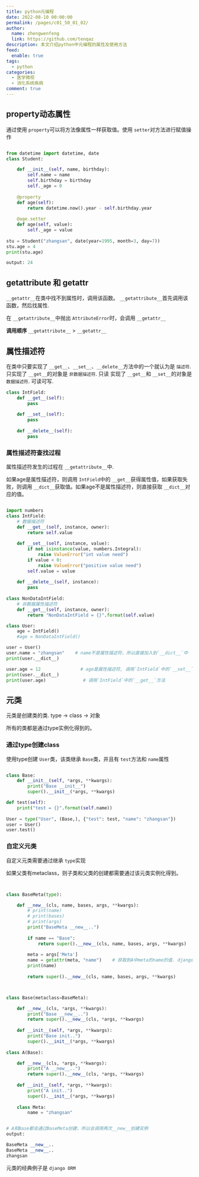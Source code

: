 ```yaml
---
title: python元编程
date: 2022-08-10 00:00:00
permalink: /pages/c01_50_01_02/
author: 
  name: zhengwenfeng
  link: https://github.com/tenqaz
description: 本文介绍python中元编程的属性及使用方法
feed: 
  enable: true
tags: 
  - python
categories: 
  - 医学微视
  - 消化系统疾病
comment: true
---
```

## property动态属性

通过使用 `property`可以将方法像属性一样获取值。使用 `setter`对方法进行赋值操作

```python

from datetime import datetime, date
class Student:

    def __init__(self, name, birthday):
        self.name = name
        self.birthday = birthday
        self._age = 0
  
    @property
    def age(self):
        return datetime.now().year - self.birthday.year
  
    @age.setter
    def age(self, value):
        self._age = value
  
stu = Student("zhangsan", date(year=1995, month=3, day=7))
stu.age = 4
print(stu.age)

output: 24
```

## __getattribute__ 和 __getattr__

`__getattr__`在类中找不到属性时，调用该函数。
`__getattribute__`首先调用该函数，然后找属性.

在 `__getattribute__`中抛出 `AttributeError`时，会调用 `__getattr__`

**调用顺序**
`__getattribute__`  >  `__getattr__`

## 属性描述符

在类中只要实现了 `__get__`、`__set__`、`__delete__`方法中的一个就认为是 `描述符`.
只实现了 `__get__`的对象是 `非数据描述符`. 只读
实现了 `__get__`和 `__set__`的对象是 `数据描述符`. 可读可写.

```python
class IntField:
    def __get__(self):
        pass
  
    def __set__(self):
        pass
  
    def __delete__(self):
        pass
```

### 属性描述符查找过程

属性描述符发生的过程在 `__getattribute__`中.

如果age是属性描述符，则调用 `IntField`中的 `__get__`获得属性值，如果获取失败，则调用 `__dict__`获取值。如果age不是属性描述符，则直接获取 `__dict__`对应的值。

```python

import numbers
class IntField:
    # 数据描述符
    def __get__(self, instance, owner):
        return self.value
  
    def __set__(self, instance, value):
        if not isinstance(value, numbers.Integral):
            raise ValueError("int value need")
        if value < 0:
            raise ValueError("positive value need")
        self.value = value
  
    def __delete__(self, instance):
        pass
  
class NonDataIntField:
    # 非数据属性描述符
    def __get__(self, instance, owner):
        return "NonDataIntField = {}".format(self.value)

class User:
    age = IntField()
    #age = NonDataIntField()

user = User()
user.name = "zhangsan"    # name不是属性描述符，所以直接加入到`__dict__`中
print(user.__dict__)

user.age = 12               # age是属性描述符, 调用`IntField`中的`__set__`方法， 而不会加入到`__dict__`中
print(user.__dict__)
print(user.age)              # 调用`IntField`中的`__get__`方法


```

## 元类

元类是创建类的类.
type -> class -> 对象

所有的类都是通过type实例化得到的。

### 通过type创建class

使用type创建 `User`类，该类继承 `Base`类，并且有 `test`方法和 `name`属性

```python

class Base:
    def __init__(self, *args, **kwargs):
        print("Base __init__")
        super().__init__(*args, **kwargs)

def test(self):
    print("test = {}".format(self.name))
 
User = type("User", (Base,), {"test": test, "name": "zhangsan"})
user = User()
user.test()


```

### 自定义元类

自定义元类需要通过继承 `type`实现

如果父类有metaclass，则子类和父类的创建都需要通过该元类实例化得到。

```python


class BaseMeta(type):

    def __new__(cls, name, bases, args, **kwargs):
        # print(name)
        # print(bases)
        # print(args)
        print("BaseMeta __new__..")
  
        if name == "Base":
            return super().__new__(cls, name, bases, args, **kwargs)
  
        meta = args['Meta']
        name = getattr(meta, "name")    # 获取到A中meta的name的值. django的orm也是这样实现的
        print(name)
  
        return super().__new__(cls, name, bases, args, **kwargs)



class Base(metaclass=BaseMeta):

    def __new__(cls, *args, **kwargs):
        print("Base __new__..")
        return super().__new__(cls, *args, **kwargs)
  
    def __init__(self, *args, **kwargs):
        print("Base init..")
        super().__init__(*args, **kwargs)
  
class A(Base):

    def __new__(cls, *args, **kwargs):
        print("A __new__..")
        return super().__new__(cls, *args, **kwargs)
  
    def __init__(self, *args, **kwargs):
        print("A init..")
        super().__init__(*args, **kwargs)
  
    class Meta:
        name = "zhangsan"


# A和Base都会通过BaseMeta创建，所以会调用两次__new__创建实例
output:

BaseMeta __new__..
BaseMeta __new__..
zhangsan
```

元类的经典例子是 `django ORM`
